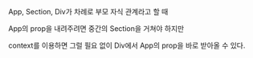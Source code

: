 App, Section, Div가 차례로 부모 자식 관계라고 할 때

App의 prop을 내려주려면 중간의 Section을 거쳐야 하지만

context를 이용하면 그럴 필요 없이 Div에서 App의 prop을 바로 받아올 수 있다.

